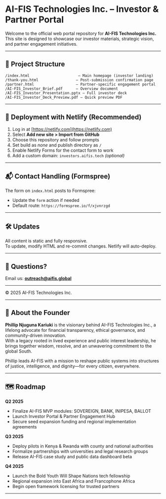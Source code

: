 # AI-FIS Technologies Inc. – Investor & Partner Portal

Welcome to the official web portal repository for **AI-FIS Technologies Inc.**  
This site is designed to showcase our investor materials, strategic vision, and partner engagement initiatives.

---

## 🔧 Project Structure

```
/index.html                      – Main homepage (investor landing)
/thank-you.html                 – Post-submission confirmation page
/partner.html                   – Partner-specific engagement portal
/AI-FIS_Investor_Brief.pdf      – Overview document
/AI-FIS_Investor_Presentation.pptx – Full investor deck
/AI-FIS_Investor_Deck_Preview.pdf – Quick preview PDF
```

---

## 🚀 Deployment with Netlify (Recommended)

1. Log in at [https://netlify.com](https://netlify.com)  
2. Select **Add new site > Import from GitHub**  
3. Choose this repository and follow prompts  
4. Set build as _none_ and publish directory as `/`  
5. Enable Netlify Forms for the contact form to work  
6. Add a custom domain: `investors.aifis.tech` *(optional)*

---

## 📬 Contact Handling (Formspree)

The form on `index.html` posts to Formspree:

- Update the `form` action if needed  
- Default route: `https://formspree.io/f/xjvnrzgd`

---

## 🛠 Updates

All content is static and fully responsive.  
To update, modify HTML and re-commit changes. Netlify will auto-deploy.

---

## 📩 Questions?

Email us: **outreach@aifis.global**

---

© 2025 AI-FIS Technologies Inc.

---

## 👥 About the Founder

**Phillip Njuguna Kariuki** is the visionary behind AI-FIS Technologies Inc., a lifelong advocate for financial transparency, ethical governance, and community-driven innovation.  
With a legacy rooted in lived experience and public interest leadership, he brings together wisdom, resolve, and an unwavering commitment to the global South.

Phillip leads AI-FIS with a mission to reshape public systems into structures of justice, intelligence, and dignity—for every citizen, everywhere.

---

## 🗺️ Roadmap

**Q2 2025**
- Finalize AI-FIS MVP modules: SOVEREIGN, BANK, INIPESA, BALLOT
- Launch Investor Portal & Partner Engagement Hub
- Secure seed expansion funding and regional implementation agreements

**Q3 2025**
- Deploy pilots in Kenya & Rwanda with county and national authorities
- Formalize partnerships with universities and legal research groups
- Release AI-FIS case study and public data dashboard beta

**Q4 2025**
- Launch the Bold Youth Will Shape Nations tech fellowship
- Regional expansion into East Africa and Francophone Africa
- Begin open framework licensing for trusted partners

---




